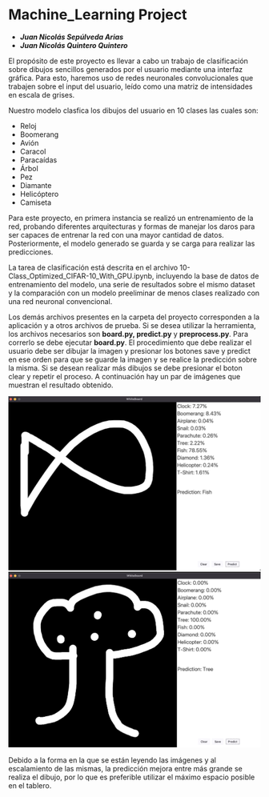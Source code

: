 # Machine_Learning Project

* ***Juan Nicolás Sepúlveda Arias***
* ***Juan Nicolás Quintero Quintero***

El propósito de este proyecto es llevar a cabo un trabajo de clasificación sobre dibujos sencillos generados por el usuario mediante una interfaz gráfica. Para esto, haremos uso de redes neuronales convolucionales que trabajen sobre el input del usuario, leído como una matriz de intensidades en escala de grises.

Nuestro modelo clasfica los dibujos del usuario en 10 clases las cuales son:

* Reloj
* Boomerang
* Avión
* Caracol
* Paracaídas
* Árbol
* Pez
* Diamante
* Helicóptero
* Camiseta

Para este proyecto, en primera instancia se realizó un entrenamiento de la red, probando diferentes arquitecturas y formas de manejar los daros para ser capaces de entrenar la red con una mayor cantidad de datos. Posteriormente, el modelo generado se guarda y se carga para realizar las predicciones.

La tarea de clasificación está descrita en el archivo 10-Class_Optimized_CIFAR-10_With_GPU.ipynb, incluyendo la base de datos de entrenamiento del modelo, una serie de resultados sobre el mismo dataset y la comparación con un modelo preeliminar de menos clases realizado con una red neuronal convencional.

Los demás archivos presentes en la carpeta del proyecto corresponden a la aplicación y a otros archivos de prueba. Si se desea utilizar la herramienta, los archivos necesarios son **board.py, predict.py** y **preprocess.py**. Para correrlo se debe ejecutar **board.py**. El procedimiento que debe realizar el usuario debe ser dibujar la imagen y presionar los botones save y predict en ese orden para que se guarde la imagen y se realice la predicción sobre la misma. Si se desean realizar más dibujos se debe presionar el boton clear y repetir el proceso. A continuación hay un par de imágenes que muestran el resultado obtenido.

![media/Pez.png](https://github.com/IamTrollFace555/ML_Project/blob/main/Fish.png)
![media/Tree.png](https://github.com/IamTrollFace555/ML_Project/blob/main/Tree.png)

Debido a la forma en la que se están leyendo las imágenes y al escalamiento de las mismas, la predicción mejora entre más grande se realiza el dibujo, por lo que es preferible utilizar el máximo espacio posible en el tablero.

